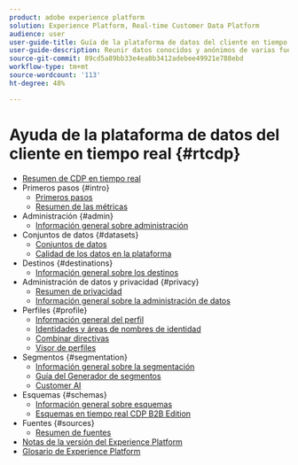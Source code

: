 ```yaml
---
product: adobe experience platform
solution: Experience Platform, Real-time Customer Data Platform
audience: user
user-guide-title: Guía de la plataforma de datos del cliente en tiempo real
user-guide-description: Reunir datos conocidos y anónimos de varias fuentes empresariales para crear perfiles de clientes, crear segmentos de audiencia a partir de esos perfiles y activar estos segmentos en destinos de terceros.
source-git-commit: 89cd5a89bb33e4ea8b3412adebee49921e788ebd
workflow-type: tm+mt
source-wordcount: '113'
ht-degree: 48%

---
```



# Ayuda de la plataforma de datos del cliente en tiempo real {#rtcdp}

* [Resumen de CDP en tiempo real](overview.md)
* Primeros pasos {#intro}
   * [Primeros pasos](get-started.md)
   * [Resumen de las métricas](home-page-dashboards.md)
* Administración {#admin}
   * [Información general sobre administración](administration/admin-overview.md)
* Conjuntos de datos {#datasets}
   * [Conjuntos de datos](datasets/dataset.md)
   * [Calidad de los datos en la plataforma](datasets/data-quality.md)
* Destinos {#destinations}
   * [Información general sobre los destinos](destinations/overview.md)
* Administración de datos y privacidad {#privacy}
   * [Resumen de privacidad](privacy/privacy-overview.md)
   * [Información general sobre la administración de datos](privacy/data-governance-overview.md)
* Perfiles {#profile}
   * [Información general del perfil](profile/profile-overview.md)
   * [Identidades y áreas de nombres de identidad](profile/identities-overview.md)
   * [Combinar directivas](profile/merge-policies.md)
   * [Visor de perfiles](profile/profile-viewer.md)
* Segmentos {#segmentation}
   * [Información general sobre la segmentación](segmentation/segmentation-overview.md)
   * [Guía del Generador de segmentos](segmentation/segment-builder-guide.md)
   * [Customer AI](segmentation/customer-ai.md)
* Esquemas {#schemas}
   * [Información general sobre esquemas](schemas/overview.md)
   * [Esquemas en tiempo real CDP B2B Edition](schemas/b2b.md)
* Fuentes {#sources}
   * [Resumen de fuentes](sources/sources-overview.md)
* [Notas de la versión del Experience Platform](https://www.adobe.com/go/platform-release-notes-en)
* [Glosario de Experience Platform](https://www.adobe.com/go/platform-glossary-en)
